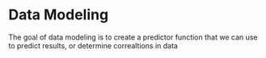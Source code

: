 # Data Modeling
The goal of data modeling is to create a predictor function that we can use to predict results, or determine correaltions in data

